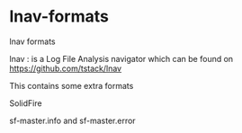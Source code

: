 # lnav-formats
lnav formats

lnav : is a Log File Analysis navigator which can be found on https://github.com/tstack/lnav

This contains some extra formats 

SolidFire

  sf-master.info and sf-master.error
